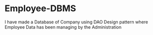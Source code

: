# Employee-DBMS
I have made a Database of Company using DAO Design pattern where Employee Data has been managing by the Administration
